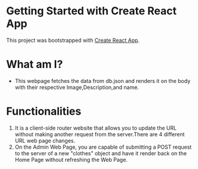# Getting Started with Create React App

This project was bootstrapped with [Create React App](https://github.com/facebook/create-react-app).

# What am I?

- This webpage fetches the data from db.json and renders it on the body with their respective Image,Description,and name.

# Functionalities

1. It is a client-side router website that allows you to update the URL without making another request from the server.There are 4 different URL web page changes.
2. On the Admin Web Page, you are capable of submitting a POST request to the server of a new "clothes" object and have it render back on the Home Page without refreshing the Web Page.

